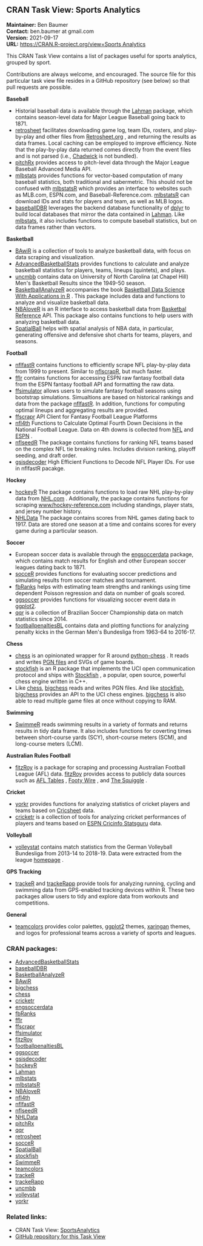 CRAN Task View: Sports Analytics
--------------------------------

                                                                                                                         
**Maintainer:** Ben Baumer                                                                                               
**Contact:**    ben.baumer at gmail.com                                                                                  
**Version:**    2021-09-17                                                                                               
**URL:**        [https://CRAN.R-project.org/view=Sports Analytics](https://CRAN.R-project.org/view=Sports%20Analytics)   

<div>

This CRAN Task View contains a list of packages useful for sports
analytics, grouped by sport.

Contributions are always welcome, and encouraged. The source file for
this particular task view file resides in a GitHub repository (see
below) so that pull requests are possible.

**Baseball**

-   Historial baseball data is available through the
    [Lahman](https://cran.r-project.org/package=Lahman) package, which contains
    season-level data for Major League Baseball going back to 1871.
-   [retrosheet](https://cran.r-project.org/package=retrosheet) facilitates
    downloading game log, team IDs, rosters, and play-by-play and other
    files from [Retrosheet.org](http://wwws.retrosheet.org/) , and
    returning the results as data frames. Local caching can be employed
    to improve efficiency. Note that the play-by-play data returned
    comes directly from the event files and is not parsed (i.e.,
    [Chadwick](https://github.com/chadwickbureau/chadwick) is not
    bundled).
-   [pitchRx](https://cran.r-project.org/package=pitchRx) provides access to
    pitch-level data through the Major League Baseball Advanced Media
    API.
-   [mlbstats](https://cran.r-project.org/package=mlbstats) provides functions for
    vector-based computation of many baseball statistics, both
    traditional and sabermetric. This should not be confused with
    [mlbstatsR](https://cran.r-project.org/package=mlbstatsR) which provides an
    interface to websites such as MLB.com, ESPN.com, and
    Baseball-Reference.com.
    [mlbstatsR](https://cran.r-project.org/package=mlbstatsR) can download IDs and
    stats for players and team, as well as MLB logos.
-   [baseballDBR](https://cran.r-project.org/package=baseballDBR) leverages the
    backend database functionality of
    [dplyr](https://cran.r-project.org/package=dplyr) to build local databases that
    mirror the data contained in
    [Lahman](https://cran.r-project.org/package=Lahman). Like
    [mlbstats](https://cran.r-project.org/package=mlbstats), it also includes
    functions to compute baseball statistics, but on data frames rather
    than vectors.

**Basketball**

-   [BAwiR](https://cran.r-project.org/package=BAwiR) is a collection of tools to
    analyze basketball data, with focus on data scraping and
    visualization.
-   [AdvancedBasketballStats](https://cran.r-project.org/package=AdvancedBasketballStats)
    provides functions to calculate and analyze basketball statistics
    for players, teams, lineups (quintets), and plays.
-   [uncmbb](https://cran.r-project.org/package=uncmbb) contains data on University
    of North Carolina (at Chapel Hill) Men's Basketball Results since
    the 1949-50 season.
-   [BasketballAnalyzeR](https://cran.r-project.org/package=BasketballAnalyzeR)
    accompanies the book [Basketball Data Science With Applications in
    R](https://www.routledge.com/Basketball-Data-Science-With-Applications-in-R/Zuccolotto-Manisera/p/book/9781138600799)
    . This package includes data and functions to analyze and visualize
    basketball data.
-   [NBAloveR](https://cran.r-project.org/package=NBAloveR) is an R interface to
    access basketball data from [Basketbal
    Reference](https://www.basketball-reference.com) API. This package
    also contains functions to help users with analyzing basketball
    data.
-   [SpatialBall](https://cran.r-project.org/package=SpatialBall) helps with spatial
    analysis of NBA data, in particular, generating offensive and
    defensive shot charts for teams, players, and seasons.

**Football**

-   [nflfastR](https://cran.r-project.org/package=nflfastR) contains functions to
    efficiently scrape NFL play-by-play data from 1999 to present.
    Similar to [nflscrapR](https://cran.r-project.org/package=nflscrapR), but much
    faster.
-   [fflr](https://cran.r-project.org/package=fflr) contains functions for accessing
    ESPN raw fantasy football data from the ESPN fantasy football API
    and formatting the raw data.
-   [ffsimulator](https://cran.r-project.org/package=ffsimulator) allows users to
    simulate fantasy football seasons using bootstrap simulations.
    Simualtions are based on historical rankings and data from the
    package [nflfastR](https://cran.r-project.org/package=nflfastR). In addition,
    functions for computing optimal lineups and aggregating results are
    provided.
-   [ffscrapr](https://cran.r-project.org/package=ffscrapr) API Client for Fantasy
    Football League Platforms
-   [nfl4th](https://cran.r-project.org/package=nfl4th) Functions to Calculate
    Optimal Fourth Down Decisions in the National Football League. Data
    on 4th downs is collected from [NFL](https://www.nfl.com/) and
    [ESPN](https://www.espn.com/) .
-   [nflseedR](https://cran.r-project.org/package=nflseedR) The package contains
    functions for ranking NFL teams based on the complex NFL tie
    breaking rules. Includes division ranking, playoff seeding, and
    draft order.
-   [gsisdecoder](https://cran.r-project.org/package=gsisdecoder) High Efficient
    Functions to Decode NFL Player IDs. For use in nflfastR pacakge.

**Hockey**

-   [hockeyR](https://cran.r-project.org/package=hockeyR) The package contains
    functions to load raw NHL play-by-play data from
    [NHL.com](https://nhl.com) . Additionally, the package contains
    functions for scraping
    [www/hockey-reference.com](https://www.hockey-reference.com)
    including standings, player stats, and jersey number history.
-   [NHLData](https://cran.r-project.org/package=NHLData) The package contains
    scores from NHL games dating back to 1917. Data are stored one
    season at a time and contains scores for every game during a
    particular season.

**Soccer**

-   European soccer data is available through the
    [engsoccerdata](https://cran.r-project.org/package=engsoccerdata) package, which
    contains match results for English and other European soccer leagues
    dating back to 1871.
-   [socceR](https://cran.r-project.org/package=socceR) provides functions for
    evaluating soccer predictions and simulating results from soccer
    matches and tournament.
-   [fbRanks](https://cran.r-project.org/package=fbRanks) helps with estimating team
    strengths and rankings using time dependent Poisson regression and
    data on number of goals scored.
-   [ggsoccer](https://cran.r-project.org/package=ggsoccer) provides functions for
    visualizing soccer event data in
    [ggplot2](https://cran.r-project.org/package=ggplot2).
-   [qqr](https://cran.r-project.org/package=qqr) is a collection of Brazilian
    Soccer Championship data on match statistics since 2014.
-   [footballpenaltiesBL](https://cran.r-project.org/package=footballpenaltiesBL)
    contains data and plotting functions for analyzing penalty kicks in
    the German Men's Bundesliga from 1963-64 to 2016-17.

**Chess**

-   [chess](https://cran.r-project.org/package=chess) is an opinionated wrapper for
    R around [python-chess](https://github.com/niklasf/python-chess) .
    It reads and writes [PGN
    files](https://en.wikipedia.org/wiki/Portable_Game_Notation) and
    SVGs of game boards.
-   [stockfish](https://cran.r-project.org/package=stockfish) is an R package that
    implements the UCI open communication protocol and ships with
    [Stockfish](https://github.com/official-stockfish/Stockfish) , a
    popular, open source, powerful chess engine written in C++.
-   Like [chess](https://cran.r-project.org/package=chess),
    [bigchess](https://cran.r-project.org/package=bigchess) reads and writes PGN
    files. And like [stockfish](https://cran.r-project.org/package=stockfish),
    [bigchess](https://cran.r-project.org/package=bigchess) provides an API to the
    UCI chess engines. [bigchess](https://cran.r-project.org/package=bigchess) is
    also able to read multiple game files at once without copying to
    RAM.

**Swimming**

-   [SwimmeR](https://cran.r-project.org/package=SwimmeR) reads swimming results in
    a variety of formats and returns results in tidy data frame. It also
    includes functions for coverting times between short-course yards
    (SCY), short-course meters (SCM), and long-course meters (LCM).

**Australian Rules Football**

-   [fitzRoy](https://cran.r-project.org/package=fitzRoy) is a package for scraping
    and processing Australian Football League (AFL) data.
    [fitzRoy](https://cran.r-project.org/package=fitzRoy) provides access to
    publicly data sources such as [AFL
    Tables](https://afltables.com/afl/afl_index.html) , [Footy
    Wire](https://www.footywire.com) , and [The
    Squiggle](https://squiggle.com.au) .

**Cricket**

-   [yorkr](https://cran.r-project.org/package=yorkr) provides functions for
    analyzing statistics of cricket players and teams based on
    [Cricsheet](https://cricsheet.org) data.
-   [cricketr](https://cran.r-project.org/package=cricketr) is a collection of tools
    for analyzing cricket performances of players and teams based on
    [ESPN Cricinfo
    Statsguru](https://stats.espncricinfo.com/ci/engine/stats) data.

**Volleyball**

-   [volleystat](https://cran.r-project.org/package=volleystat) contains match
    statistics from the German Volleyball Bundesliga from 2013-14 to
    2018-19. Data were extracted from the league
    [homepage](www.volleyball-bundesliga.de) .

**GPS Tracking**

-   [trackeR](https://cran.r-project.org/package=trackeR) and
    [trackeRapp](https://cran.r-project.org/package=trackeRapp) provide tools for
    analyzing running, cycling and swimming data from GPS-enabled
    tracking devices within R. These two packages allow users to tidy
    and explore data from workouts and competitions.

**General**

-   [teamcolors](https://cran.r-project.org/package=teamcolors) provides color
    palettes, [ggplot2](https://cran.r-project.org/package=ggplot2) themes,
    [xaringan](https://cran.r-project.org/package=xaringan) themes, and logos for
    professional teams across a variety of sports and leagues.

</div>

### CRAN packages:

-   [AdvancedBasketballStats](https://cran.r-project.org/package=AdvancedBasketballStats)
-   [baseballDBR](https://cran.r-project.org/package=baseballDBR)
-   [BasketballAnalyzeR](https://cran.r-project.org/package=BasketballAnalyzeR)
-   [BAwiR](https://cran.r-project.org/package=BAwiR)
-   [bigchess](https://cran.r-project.org/package=bigchess)
-   [chess](https://cran.r-project.org/package=chess)
-   [cricketr](https://cran.r-project.org/package=cricketr)
-   [engsoccerdata](https://cran.r-project.org/package=engsoccerdata)
-   [fbRanks](https://cran.r-project.org/package=fbRanks)
-   [fflr](https://cran.r-project.org/package=fflr)
-   [ffscrapr](https://cran.r-project.org/package=ffscrapr)
-   [ffsimulator](https://cran.r-project.org/package=ffsimulator)
-   [fitzRoy](https://cran.r-project.org/package=fitzRoy)
-   [footballpenaltiesBL](https://cran.r-project.org/package=footballpenaltiesBL)
-   [ggsoccer](https://cran.r-project.org/package=ggsoccer)
-   [gsisdecoder](https://cran.r-project.org/package=gsisdecoder)
-   [hockeyR](https://cran.r-project.org/package=hockeyR)
-   [Lahman](https://cran.r-project.org/package=Lahman)
-   [mlbstats](https://cran.r-project.org/package=mlbstats)
-   [mlbstatsR](https://cran.r-project.org/package=mlbstatsR)
-   [NBAloveR](https://cran.r-project.org/package=NBAloveR)
-   [nfl4th](https://cran.r-project.org/package=nfl4th)
-   [nflfastR](https://cran.r-project.org/package=nflfastR)
-   [nflseedR](https://cran.r-project.org/package=nflseedR)
-   [NHLData](https://cran.r-project.org/package=NHLData)
-   [pitchRx](https://cran.r-project.org/package=pitchRx)
-   [qqr](https://cran.r-project.org/package=qqr)
-   [retrosheet](https://cran.r-project.org/package=retrosheet)
-   [socceR](https://cran.r-project.org/package=socceR)
-   [SpatialBall](https://cran.r-project.org/package=SpatialBall)
-   [stockfish](https://cran.r-project.org/package=stockfish)
-   [SwimmeR](https://cran.r-project.org/package=SwimmeR)
-   [teamcolors](https://cran.r-project.org/package=teamcolors)
-   [trackeR](https://cran.r-project.org/package=trackeR)
-   [trackeRapp](https://cran.r-project.org/package=trackeRapp)
-   [uncmbb](https://cran.r-project.org/package=uncmbb)
-   [volleystat](https://cran.r-project.org/package=volleystat)
-   [yorkr](https://cran.r-project.org/package=yorkr)

### Related links:

-   CRAN Task View: [SportsAnalytics](SportsAnalytics.html)
-   [GitHub repository for this Task
    View](https://github.com/beanumber/ctv-sportsanalytics)
